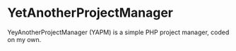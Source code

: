 YetAnotherProjectManager
========================

YeyAnotherProjectManager (YAPM) is a simple PHP project manager, coded on my own.
